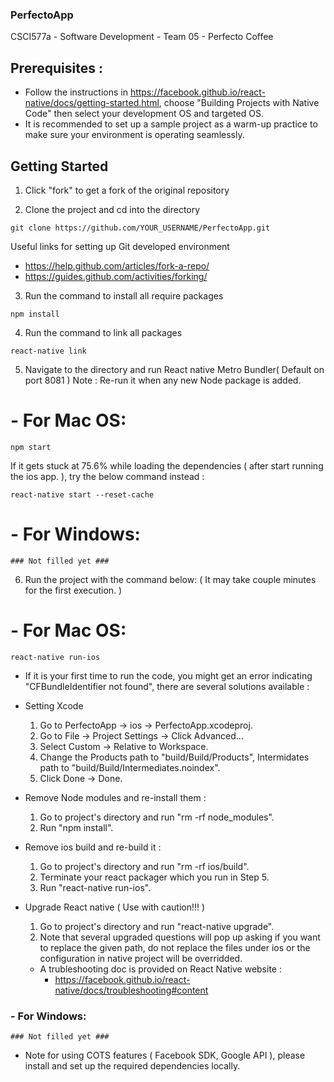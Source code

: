 ### PerfectoApp
CSCI577a - Software Development - Team 05 - Perfecto Coffee

## Prerequisites :
- Follow the instructions in https://facebook.github.io/react-native/docs/getting-started.html, choose
  "Building Projects with Native Code" then select your development OS and targeted OS.
- It is recommended to set up a sample project as a warm-up practice to make sure your environment is operating seamlessly.

## Getting Started
1. Click "fork" to get a fork of the original repository

2. Clone the project and cd into the directory
```
git clone https://github.com/YOUR_USERNAME/PerfectoApp.git
```
Useful links for setting up Git developed environment
  - https://help.github.com/articles/fork-a-repo/
  - https://guides.github.com/activities/forking/

3. Run the command to install all require packages
```
npm install
```

4. Run the command to link all packages
```
react-native link
```

5. Navigate to the directory and run React native Metro Bundler( Default on port 8081 )
Note : Re-run it when any new Node package is added.
# - For Mac OS:
```
npm start
```
If it gets stuck at 75.6% while loading the dependencies ( after start running the ios app. ), try the below command instead :
```
react-native start --reset-cache
```

# - For Windows:
```
### Not filled yet ###
```

6. Run the project with the command below: ( It may take couple minutes for the first execution. )
# - For Mac OS:
```
react-native run-ios
```

- If it is your first time to run the code, you might get an error indicating "CFBundleIdentifier not found", there are
  several solutions available :

- Setting Xcode
    1. Go to PerfectoApp -> ios -> PerfectoApp.xcodeproj.
    2. Go to File -> Project Settings -> Click Advanced...
    3. Select Custom -> Relative to Workspace.
    5. Change the Products path to "build/Build/Products", Intermidates path to "build/Build/Intermediates.noindex".
    6. Click Done -> Done.

- Remove Node modules and re-install them :
    1. Go to project's directory and run "rm -rf node_modules".
    2. Run "npm install".

- Remove ios build and re-build it :
    1. Go to project's directory and run "rm -rf ios/build".
    2. Terminate your react packager which you run in Step 5.
    2. Run "react-native run-ios".

- Upgrade React native ( Use with caution!!! )
    1. Go to project's directory and run "react-native upgrade".
    2. Note that several upgraded questions will pop up asking if you want to replace the given path,
       do not replace the files under ios or the configuration in native project will be overridded.

  - A trubleshooting doc is provided on React Native website :
    - https://facebook.github.io/react-native/docs/troubleshooting#content

### - For Windows:
```
### Not filled yet ###
```

- Note for using COTS features ( Facebook SDK, Google API ), please install and set up the required dependencies locally.
